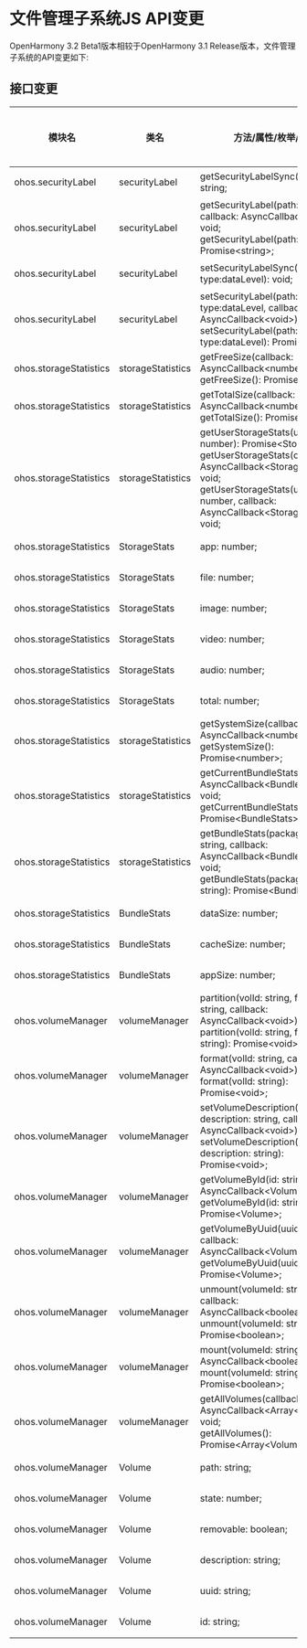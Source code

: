 # 文件管理子系统JS API变更

OpenHarmony 3.2 Beta1版本相较于OpenHarmony 3.1 Release版本，文件管理子系统的API变更如下:

## 接口变更

| 模块名 | 类名 | 方法/属性/枚举/常量 | 变更类型 |
|---|---|---|---|
| ohos.securityLabel | securityLabel | getSecurityLabelSync(path:string): string; | 新增 |
| ohos.securityLabel | securityLabel | getSecurityLabel(path:string, callback: AsyncCallback\<string>): void;<br>getSecurityLabel(path:string): Promise\<string>; | 新增 |
| ohos.securityLabel | securityLabel | setSecurityLabelSync(path:string, type:dataLevel): void; | 新增 |
| ohos.securityLabel | securityLabel | setSecurityLabel(path:string, type:dataLevel, callback: AsyncCallback\<void>): void;<br>setSecurityLabel(path:string, type:dataLevel): Promise\<void>; | 新增 |
| ohos.storageStatistics | storageStatistics | getFreeSize(callback: AsyncCallback\<number>): void;<br>getFreeSize(): Promise\<number>; | 新增 |
| ohos.storageStatistics | storageStatistics | getTotalSize(callback: AsyncCallback\<number>): void;<br>getTotalSize(): Promise\<number>; | 新增 |
| ohos.storageStatistics | storageStatistics | getUserStorageStats(userId?: number): Promise\<StorageStats>;<br>getUserStorageStats(callback: AsyncCallback\<StorageStats>): void;<br>getUserStorageStats(userId: number, callback: AsyncCallback\<StorageStats>): void; | 新增 |
| ohos.storageStatistics | StorageStats | app: number; | 新增 |
| ohos.storageStatistics | StorageStats | file: number; | 新增 |
| ohos.storageStatistics | StorageStats | image: number; | 新增 |
| ohos.storageStatistics | StorageStats | video: number; | 新增 |
| ohos.storageStatistics | StorageStats | audio: number; | 新增 |
| ohos.storageStatistics | StorageStats | total: number; | 新增 |
| ohos.storageStatistics | storageStatistics | getSystemSize(callback: AsyncCallback\<number>): void;<br>getSystemSize(): Promise\<number>; | 新增 |
| ohos.storageStatistics | storageStatistics | getCurrentBundleStats(callback: AsyncCallback\<BundleStats>): void;<br>getCurrentBundleStats(): Promise\<BundleStats>; | 新增 |
| ohos.storageStatistics | storageStatistics | getBundleStats(packageName: string,  callback: AsyncCallback\<BundleStats>): void;<br>getBundleStats(packageName: string): Promise\<BundleStats>; | 新增 |
| ohos.storageStatistics | BundleStats | dataSize: number; | 新增 |
| ohos.storageStatistics | BundleStats | cacheSize: number; | 新增 |
| ohos.storageStatistics | BundleStats | appSize: number; | 新增 |
| ohos.volumeManager | volumeManager | partition(volId: string, fstype: string, callback: AsyncCallback\<void>): void;<br>partition(volId: string, fstype: string): Promise\<void>; | 新增 |
| ohos.volumeManager | volumeManager | format(volId: string, callback: AsyncCallback\<void>): void;<br>format(volId: string): Promise\<void>; | 新增 |
| ohos.volumeManager | volumeManager | setVolumeDescription(uuid: string, description: string, callback: AsyncCallback\<void>): void;<br>setVolumeDescription(uuid: string, description: string): Promise\<void>; | 新增 |
| ohos.volumeManager | volumeManager | getVolumeById(id: string, callback: AsyncCallback\<Volume>): void;<br>getVolumeById(id: string): Promise\<Volume>; | 新增 |
| ohos.volumeManager | volumeManager | getVolumeByUuid(uuid: string, callback: AsyncCallback\<Volume>): void;<br>getVolumeByUuid(uuid: string): Promise\<Volume>; | 新增 |
| ohos.volumeManager | volumeManager | unmount(volumeId: string, callback: AsyncCallback\<boolean>): void;<br>unmount(volumeId: string): Promise\<boolean>; | 新增 |
| ohos.volumeManager | volumeManager | mount(volumeId: string, callback: AsyncCallback\<boolean>): void;<br>mount(volumeId: string): Promise\<boolean>; | 新增 |
| ohos.volumeManager | volumeManager | getAllVolumes(callback: AsyncCallback\<Array\<Volume>>): void;<br>getAllVolumes(): Promise\<Array\<Volume>>; | 新增 |
| ohos.volumeManager | Volume | path: string; | 新增 |
| ohos.volumeManager | Volume | state: number; | 新增 |
| ohos.volumeManager | Volume | removable: boolean; | 新增 |
| ohos.volumeManager | Volume | description: string; | 新增 |
| ohos.volumeManager | Volume | uuid: string; | 新增 |
| ohos.volumeManager | Volume | id: string; | 新增 |

